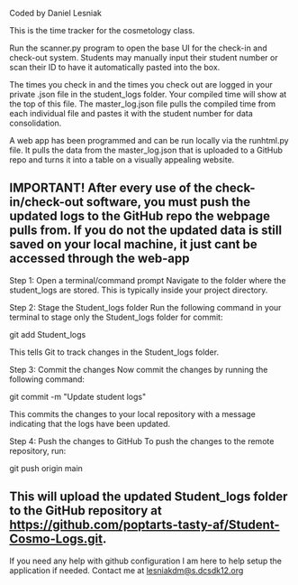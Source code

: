 Coded by Daniel Lesniak

This is the time tracker for the cosmetology class.

Run the scanner.py program to open the base UI for the check-in and check-out system. Students may manually input their student number or scan their ID to have it automatically pasted into the box.

The times you check in and the times you check out are logged in your private .json file in the student_logs folder. Your compiled time will show at the top of this file. The master_log.json file pulls the compiled time from each individual file and pastes it with the student number for data consolidation.

A web app has been programmed and can be run locally via the runhtml.py file. It pulls the data from the master_log.json that is uploaded to a GitHub repo and turns it into a table on a visually appealing website.

IMPORTANT!
After every use of the check-in/check-out software, you must push the updated logs to the GitHub repo the webpage pulls from. If you do not the updated data is still saved on your local machine, it just cant be accessed through the web-app
----------------------------------------------------------------------------------------------------------------------------------------------------------------------
Step 1: Open a terminal/command prompt
Navigate to the folder where the student_logs are stored. This is typically inside your project directory.

Step 2: Stage the Student_logs folder
Run the following command in your terminal to stage only the Student_logs folder for commit:

git add Student_logs

This tells Git to track changes in the Student_logs folder.

Step 3: Commit the changes
Now commit the changes by running the following command:

git commit -m "Update student logs"

This commits the changes to your local repository with a message indicating that the logs have been updated.

Step 4: Push the changes to GitHub
To push the changes to the remote repository, run:

git push origin main

This will upload the updated Student_logs folder to the GitHub repository at https://github.com/poptarts-tasty-af/Student-Cosmo-Logs.git.
--------------------------------------------------------------------------------------------------------------------------------------------------------------------

If you need any help with github configuration I am here to help setup the application if needed. Contact me at lesniakdm@s.dcsdk12.org
